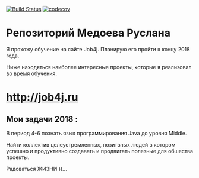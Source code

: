 [![Build Status](https://travis-ci.org/MedoevRuslan/job4j.svg?branch=master)](https://travis-ci.org/MedoevRuslan/job4j)
[![codecov](https://codecov.io/gh/MedoevRuslan/job4j/branch/master/graph/badge.svg)](https://codecov.io/gh/MedoevRuslan/job4j)
# Репозиторий Медоева Руслана
Я прохожу обучение на сайте Job4j. Планирую его пройти к концу 2018 года.

Ниже находяться наиболее интересные проекты, которые я реализовал во время обучения.

# http://job4j.ru

## Мои задачи 2018 :

 В период 4-6 познать язык программирования Java до уровня Middle.

 Найти коллектив целеустремленных, позитвных людей в котором успешно и продуктивно создавать и продвигать полезные для обшества проекты.

 Радоваться ЖИЗНИ ))...
